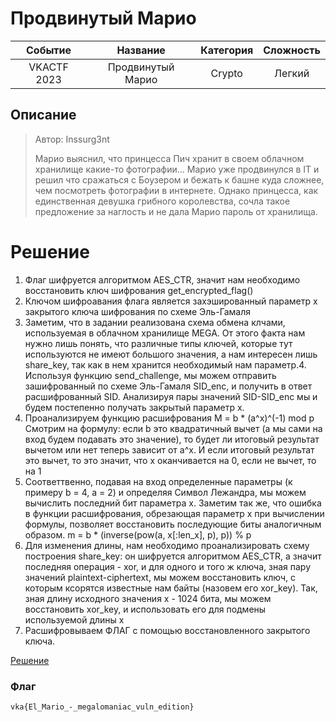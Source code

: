 # Продвинутый Марио

|   Cобытие   | Название | Категория | Сложность |
| :---------: | :------: | :-------: | :-------: |
| VKACTF 2023 | Продвинутый Марио |  Crypto  |  Легкий  |

## Описание

>Автор: Inssurg3nt
>
>Марио выяснил, что принцесса Пич хранит в своем облачном хранилище какие-то фотографии... Марио уже продвинулся в IT и решил что сражаться с Боузером и бежать к башне куда сложнее, чем посмотреть фотографии в интернете. Однако принцесса, как единственная девушка грибного королевства, сочла такое предложение за наглость и не дала Марио пароль от хранилища.

# Решение

1. Флаг шифруется алгоритмом AES_CTR, значит нам необходимо восстановить ключ шифрования 
    get_encrypted_flag()
2. Ключом шифроавания флага является захэшированный параметр x закрытого ключа шифрования по схеме Эль-Гамаля
3. Заметим, что в задании реализована схема обмена клчами, используемая в облачном хранилище MEGA. От этого факта нам нужно лишь понять, что различные типы ключей, которые тут используются не имеют большого значения, а нам интересен лишь share_key, так как в нем хранится необходимый нам параметр.4. Используя функцию send_challenge, мы можем отправить зашифрованный по схеме Эль-Гамаля SID_enc, и получить в ответ расшифрованный SID. Анализируя пары значений SID-SID_enc мы и будем постепенно получать закрытый параметр x.
4. Проанализируем функцию расшифрования 
    M = b * (a^x)^(-1) mod p
Смотрим на формулу: если b это квадратичный вычет (а мы сами на вход будем подавать это значение), то будет ли итоговый результат вычетом или нет теперь зависит от a^x. И если итоговый результат это вычет, то это значит, что x оканчивается на 0, если не вычет, то на 1
5. Соответтвенно, подавая на вход определенные параметры (к примеру b = 4, a = 2) и определяя Символ Лежандра, мы можем вычислить последний бит параметра x. Заметим так же, что ошибка в функции расшифрования, обрезающая параметр x при вычислении формулы, позволяет восстановить последующие биты аналогичным образом.
    m = b * (inverse(pow(a, x[:len_x], p), p)) % p
6. Для изменения длины, нам необходимо проанализировать схему построения share_key: он шифруется алгоритмом AES_CTR, а значит последняя операция - xor, и для одного и того ж ключа, зная пару значений plaintext-ciphertext, мы можем восстановить ключ, с которым ксорятся известные нам байты (назовем его xor_key). Так, зная длину исходного значения x - 1024 бита, мы можем восстановить xor_key, и использовать его для подмены используемой длины x
7.  Расшифровываем ФЛАГ с помощью восстановленного закрытого ключа.


[Решение](solve.py)
### Флаг

```
vka{El_Mario_-_megalomaniac_vuln_edition}

```
